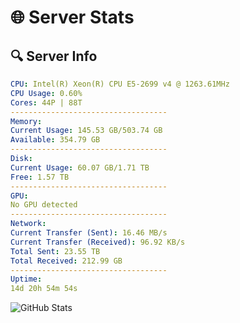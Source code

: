 # 🌐 Server Stats
## 🔍 Server Info
```yaml
CPU: Intel(R) Xeon(R) CPU E5-2699 v4 @ 1263.61MHz
CPU Usage: 0.60%
Cores: 44P | 88T
-----------------------------------
Memory:
Current Usage: 145.53 GB/503.74 GB
Available: 354.79 GB
-----------------------------------
Disk:
Current Usage: 60.07 GB/1.71 TB
Free: 1.57 TB
-----------------------------------
GPU:
No GPU detected
-----------------------------------
Network:
Current Transfer (Sent): 16.46 MB/s
Current Transfer (Received): 96.92 KB/s
Total Sent: 23.55 TB
Total Received: 212.99 GB
-----------------------------------
Uptime:
14d 20h 54m 54s
```
![GitHub Stats](https://img.shields.io/badge/Updated-2025-03-22_18:17:43-blue)